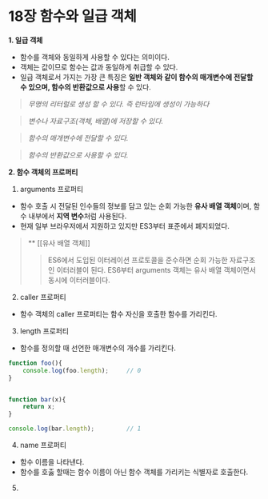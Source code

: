 # 18장 함수와 일급 객체
**1. 일급 객체**
+ 함수를 객체와 동일하게 사용할 수 있다는 의미이다.
+ 객체는 값이므로 함수는 값과 동일하게 취급할 수 있다.
+ 일급 객체로서 가지는 가장 큰 특징은 **일반 객체와 같이 함수의 매개변수에 전달할 수 있으며, 함수의 반환값으로 사용**할 수 있다.

> _무명의 리터럴로 생성 할 수 있다. 즉 런타임에 생성이 가능하다_   
   
> _변수나 자료구조(객체, 배열)에 저장할 수 있다._   
   
> _함수의 매개변수에 전달할 수 있다._   
   
> _함수의 반환값으로 사용할 수 있다._   
   

**2. 함수 객체의 프로퍼티**
1. arguments 프로퍼티
+ 함수 호출 시 전달된 인수들의 정보를 담고 있는 순회 가능한 **유사 배열 객체**이며, 함수 내부에서 **지역 변수**처럼 사용된다.
+ 현재 일부 브라우저에서 지원하고 있지만 ES3부터 표준에서 폐지되었다.


> ** [[유사 배열 객체]]   
>> ES6에서 도입된 이터레이션 프로토콜을 준수하면 순회 가능한 자료구조인 이터러블이 된다.
>> ES6부터 arguments 객체는 유사 배열 객체이면서 동시에 이터러블이다.


2. caller 프로퍼티
+ 함수 객체의 caller 프로퍼티는 함수 자신을 호출한 함수를 가리킨다.


3. length 프로퍼티
+ 함수를 정의할 때 선언한 매개변수의 개수를 가리킨다.

```javascript
function foo(){
    console.log(foo.length);     // 0
}


function bar(x){
    return x;
}

console.log(bar.length);         // 1
```


4. name 프로퍼티
+ 함수 이름을 나타낸다.
+ 함수를 호춣 할때는 함수 이름이 아닌 함수 객체를 가리키는 식별자로 호출한다.


5. 